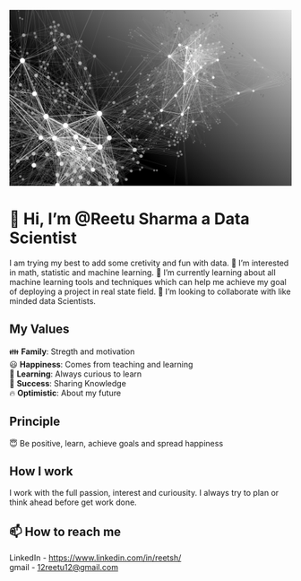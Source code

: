 ![Book logo](https://github.com/ReetuData/ReetuData/blob/main/1704472.png)

# 👋 Hi, I’m @Reetu Sharma a Data Scientist 
I am trying my best to add some cretivity and fun with data. 👀 I’m interested in math, statistic and machine learning. 🌱 I’m currently learning about all machine learning tools and techniques which can help me achieve my goal of deploying a project in real state field.
💞️ I’m looking to collaborate with like minded data Scientists. 


## My Values
👪 **Family**:  Stregth and motivation\
😃 **Happiness**:  Comes from teaching and learning\
📖 **Learning**:  Always curious to learn\
🤑 **Success**:  Sharing Knowledge\
🔥 **Optimistic**:  About my future


## Principle 
😇 Be positive, learn, achieve goals and spread happiness 


## How I work

I work with the full passion, interest and curiousity. I always try to plan or think ahead before get work done. 



## 📫 How to reach me 

LinkedIn - https://www.linkedin.com/in/reetsh/ \
gmail - 12reetu12@gmail.com 


<!---
ReetuData/ReetuData is a ✨ special ✨ repository because its `README.md` (this file) appears on your GitHub profile.
You can click the Preview link to take a look at your changes.
--->
